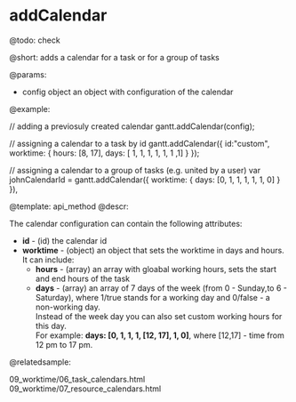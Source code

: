 addCalendar
=============


@todo:
	check 

@short:
	adds a calendar for a task or for a group of tasks

@params:
- config		object		an object with configuration of the calendar



@example:

// adding a previosuly created calendar
gantt.addCalendar(config);

// assigning a calendar to a task by id
gantt.addCalendar({
	id:"custom",
	worktime: {
		hours: [8, 17],
		days: [ 1, 1, 1, 1, 1, 1 ,1]
	}
});

// assigning a calendar to a group of tasks (e.g. united by a user)
var johnCalendarId = gantt.addCalendar({
	worktime: {
		days: [0, 1, 1, 1, 1, 1, 0]
	}
}),


@template:	api_method
@descr:

The calendar configuration can contain the following attributes:

- **id** - (id)	the calendar id
- **worktime** - (object) an object that sets the worktime in days and hours. It can include:
	- **hours** - (array) an array with gloabal working hours, sets the start and end hours of the task
    - **days** - (array) an array of 7 days of the week (from 0 - Sunday,to 6 - Saturday), where 1/true stands for a working day and 0/false - a non-working day.    
    Instead of the week day you can also set custom working hours for this day.<br> 
    For example: **days: [0, 1, 1, 1, [12, 17], 1, 0]**, where [12,17] - time from 12 pm to 17 pm.
    
@relatedsample:

09_worktime/06_task_calendars.html
09_worktime/07_resource_calendars.html